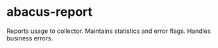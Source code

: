 abacus-report
===
Reports usage to collector. Maintains statistics and error flags. Handles business errors.
